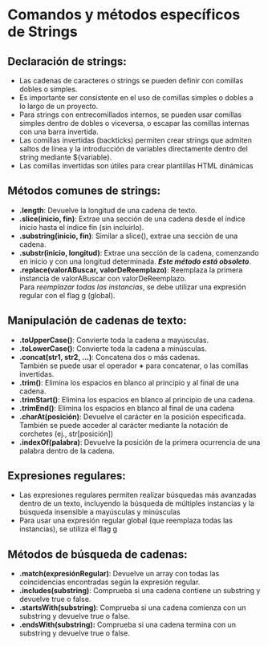 # Comandos y métodos específicos de Strings

## Declaración de strings: 
- Las cadenas de caracteres o strings se pueden definir con comillas dobles o simples.  
- Es importante ser consistente en el uso de comillas simples o dobles a lo largo de un proyecto.  
- Para strings con entrecomillados internos, se pueden usar comillas simples dentro de dobles o viceversa, o escapar las comillas internas con una barra invertida.  
- Las comillas invertidas (backticks) permiten crear strings que admiten saltos de línea y la introducción de variables directamente dentro del string mediante ${variable}.  
- Las comillas invertidas son útiles para crear plantillas HTML dinámicas


## Métodos comunes de strings:
- **.length**: Devuelve la longitud de una cadena de texto.
- **.slice(inicio, fin)**: Extrae una sección de una cadena desde el índice inicio hasta el índice fin (sin incluirlo).
- **.substring(inicio, fin)**: Similar a slice(), extrae una sección de una cadena.
- **.substr(inicio, longitud)**: Extrae una sección de la cadena, comenzando en inicio y con una longitud determinada. ***Este método está obsoleto***.
- **.replace(valorABuscar, valorDeReemplazo)**: Reemplaza la primera instancia de valorABuscar con valorDeReemplazo.  
Para *reemplazar todas las instancias*, se debe utilizar una expresión regular con el flag g (global).

## Manipulación de cadenas de texto:
- **.toUpperCase()**: Convierte toda la cadena a mayúsculas.
- **.toLowerCase()**: Convierte toda la cadena a minúsculas.
- **.concat(str1, str2, ...)**: Concatena dos o más cadenas.  
También se puede usar el operador **+** para concatenar, o las comillas invertidas.
- **.trim()**: Elimina los espacios en blanco al principio y al final de una cadena.
- **.trimStart()**: Elimina los espacios en blanco al principio de una cadena.
- **.trimEnd()**: Elimina los espacios en blanco al final de una cadena
- **.charAt(posición)**: Devuelve el carácter en la posición especificada.  
 También se puede acceder al carácter mediante la notación de corchetes (ej., str[posición])
- **.indexOf(palabra)**: Devuelve la posición de la primera ocurrencia de una palabra dentro de la cadena.

## Expresiones regulares:
- Las expresiones regulares permiten realizar búsquedas más avanzadas dentro de un texto, incluyendo la búsqueda de múltiples instancias y la búsqueda insensible a mayúsculas y minúsculas
- Para usar una expresión regular global (que reemplaza todas las instancias), se utiliza el flag g

## Métodos de búsqueda de cadenas:
- **.match(expresiónRegular)**: Devuelve un array con todas las coincidencias encontradas según la expresión regular.
- **.includes(substring)**: Comprueba si una cadena contiene un substring y devuelve true o false.
- **.startsWith(substring)**: Comprueba si una cadena comienza con un substring y devuelve true o false.
- **.endsWith(substring):** Comprueba si una cadena termina con un substring y devuelve true o false.
